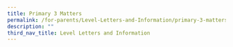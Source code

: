 ```yaml
---
title: Primary 3 Matters
permalink: /for-parents/Level-Letters-and-Information/primary-3-matters
description: ""
third_nav_title: Level Letters and Information
---
```

